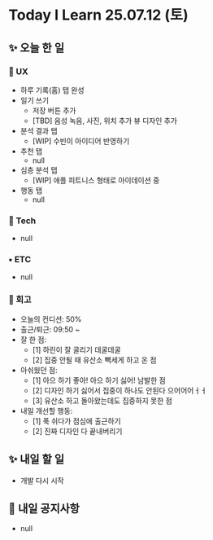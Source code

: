 # Today I Learn 25.07.12 (토)

## ✨ 오늘 한 일
### 🔹 UX
* 하루 기록(홈) 탭 완성
* 일기 쓰기
    * 저장 버튼 추가
    * [TBD] 음성 녹음, 사진, 위치 추가 뷰 디자인 추가
* 분석 결과 탭
    * [WIP] 수빈이 아이디어 반영하기
* 추천 탭
    * null
* 심층 분석 탭
    * [WIP] 애플 피트니스 형태로 아이데이션 중
* 행동 탭
    * null

### 🔸 Tech
 * null

### ▪️ ETC
 * null

### 📍 회고
 * 오늘의 컨디션: 50%
 * 출근/퇴근: 09:50 ~ 
 * 잘 한 점:
    * [1] 하린이 잘 굴리기 데굴데굴
    * [2] 집중 안될 때 유산소 빽세게 하고 온 점
 * 아쉬웠던 점: 
    * [1] 아으 하기 좋아! 아으 하기 싫어! 남발한 점
    * [2] 디자인 하기 싫어서 집중이 하나도 안된다 으어어어ㅓㅓ
    * [3] 유산소 하고 돌아왔는데도 집중하지 못한 점
 * 내일 개선할 행동: 
    * [1] 푹 쉬다가 점심에 출근하기
    * [2] 진짜 디자인 다 끝내버리기


## ✨ 내일 할 일
 * 개발 다시 시작


## 📢 내일 공지사항
 * null
